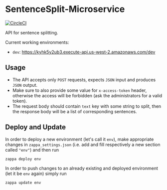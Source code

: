 # SentenceSplit-Microservice

[![CircleCI](https://circleci.com/gh/BeagleInc/SentenceSplit-Microservice.svg?style=svg&circle-token=7c554f769570976c81e7d7523c0dd0059d9e27d1)](https://circleci.com/gh/BeagleInc/SentenceSplit-Microservice)

API for sentence splitting.

Current working environments:
- `dev`: https://kyhk5y2ub3.execute-api.us-west-2.amazonaws.com/dev

## Usage
- The API accepts only `POST` requests, expects `JSON` input and produces `JSON` output.
- Make sure to also provide some value for `x-access-token` header, otherwise the access will be forbidden (ask the administrators for a valid token).
- The request body should contain `text` key with some string to split, then the response body will be a list of corresponding sentences.

## Deploy and Update
In order to deploy a new environment (let's call it `env`), make appropriate changes in `zappa_settings.json` (i.e. add and fill respectively a new section called `"env"`) and then run
```shell
zappa deploy env
```
In order to push changes to an already existing and deployed environment (let it be `env` again) simply run
```shell
zappa update env
```
